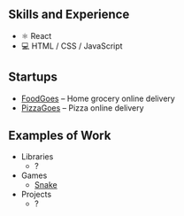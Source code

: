 ## Skills and Experience
* ⚛ React
* 💻 HTML / CSS / JavaScript

## Startups
* [FoodGoes](https://foodgoes.com/) – Home grocery online delivery
* [PizzaGoes](https://pizzagoes.com/) – Pizza online delivery

## Examples of Work
* Libraries
  * ?
* Games
  * [Snake](https://devholiday.github.io/snake/)
* Projects
  * ?

<!---
devholiday/devholiday is a ✨ special ✨ repository because its `README.md` (this file) appears on your GitHub profile.
You can click the Preview link to take a look at your changes.
--->
